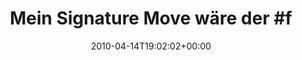 ---
retweeted: false
source: <a href="http://twitter.com" rel="nofollow">Twitter Web Client</a>
entities:
  hashtags:
  - text: facepalm
    indices:
    - '29'
    - '38'
  symbols: []
  user_mentions: []
  urls: []
display_text_range:
- '0'
- '39'
favorite_count: '0'
id_str: '12178725137'
truncated: false
retweet_count: '0'
id: '12178725137'
created_at: Wed Apr 14 19:02:02 +0000 2010
favorited: false
full_text: 'Mein Signature Move wäre der #facepalm.'
lang: de
tags:
- facepalm
- pesos:twitter
date: '2010-04-14T19:02:02+00:00'
src: https://twitter.com/bascht/status/12178725137
original_url: https://twitter.com/bascht/status/12178725137
type: twitter_tweet
text: 'Mein Signature Move wäre der #facepalm.'
title: 'Mein Signature Move wäre der #f'

---
